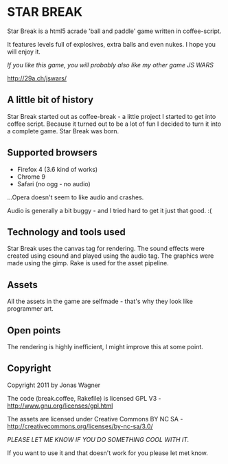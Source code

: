 STAR BREAK
==========

Star Break is a html5 acrade 'ball and paddle' game written in coffee-script.

It features  levels full of explosives, extra balls and even nukes. 
I hope you will enjoy it.

*If you like this game, you will probably also like my other game JS WARS*


<http://29a.ch/jswars/>

A little bit of history
-----------------------
Star Break started out as coffee-break - a little project
I started to get into coffee script. Because it turned out
to be a lot of fun I decided to turn it into a complete game.
Star Break was born.

Supported browsers
------------------
 * Firefox 4 (3.6 kind of works)
 * Chrome 9
 * Safari (no ogg - no audio)

...Opera doesn't seem to like audio and crashes.

Audio is generally a bit buggy - and I tried hard to get it just that
good. :(

Technology and tools used
-------------------------
Star Break uses the canvas tag for rendering. The sound effects
were created using csound and played using the audio tag.
The graphics were made using the gimp.
Rake is used for the asset pipeline.

Assets
------
All the assets in the game are selfmade - that's why they look like
programmer art.

Open points
-----------
The rendering is highly inefficient, I might improve this at some point.

Copyright
-------
Copyright 2011 by Jonas Wagner

The code (break.coffee, Rakefile) is licensed GPL V3 - <http://www.gnu.org/licenses/gpl.html>

The assets are licensed under Creative Commons BY NC SA - <http://creativecommons.org/licenses/by-nc-sa/3.0/>

*PLEASE LET ME KNOW IF YOU DO SOMETHING COOL WITH IT.*

If you want to use it and that doesn't work for you please let met know.

